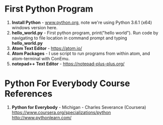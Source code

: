 #  First Python Program
1.  **Install Python** - www.python.org, note we're using Python 3.6.1 (x64) windows version here.  
2.  **hello_world.py** - First python program, print("hello world").  Run code by navigating to file location in command prompt and typing **hello_world.py**
3.  **Atom Text Editor** - https://atom.io/
4.  **Atom Packages** - I use script to run programs from within atom, and atom-terminal with ConEmu.   
5.  **notepad++ Text Editor** - https://notepad-plus-plus.org/

#  Python For Everybody Course References
1.  **Python for Everybody** - Michigan - Charles Severance (Coursera)   
	https://www.coursera.org/specializations/python  
	http://www.pythonlearn.com/
